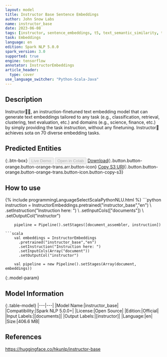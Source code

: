 ```yaml
---
layout: model
title: Instructor Base Sentence Embeddings
author: John Snow Labs
name: instructor_base
date: 2023-06-08
tags: [instructor, sentence_embeddings, t5, text_semantic_similarity, text_reranking, sentence_similarity, en, open_source, tensorflow]
task: Embeddings
language: en
edition: Spark NLP 5.0.0
spark_version: 3.0
supported: true
engine: tensorflow
annotator: InstructorEmbeddings
article_header:
  type: cover
use_language_switcher: "Python-Scala-Java"
---
```


## Description

Instructor👨‍🏫, an instruction-finetuned text embedding model that can generate text embeddings tailored to any task (e.g., classification, retrieval, clustering, text evaluation, etc.) and domains (e.g., science, finance, etc.) by simply providing the task instruction, without any finetuning.  Instructor👨‍ achieves sota on 70 diverse embedding tasks.

## Predicted Entities



{:.btn-box}
<button class="button button-orange" disabled>Live Demo</button>
<button class="button button-orange" disabled>Open in Colab</button>
[Download](https://s3.amazonaws.com/auxdata.johnsnowlabs.com/public/models/instructor_base_en_5.0.0_3.0_1686224519068.zip){:.button.button-orange.button-orange-trans.arr.button-icon}
[Copy S3 URI](s3://auxdata.johnsnowlabs.com/public/models/instructor_base_en_5.0.0_3.0_1686224519068.zip){:.button.button-orange.button-orange-trans.button-icon.button-copy-s3}

## How to use



<div class="tabs-box" markdown="1">
{% include programmingLanguageSelectScalaPythonNLU.html %}
```python
instruction = InstructorEmbeddings.pretrained("instructor_base","en") \
            .setInstruction("Instruction here: ") \
            .setInputCols(["documents"]) \
            .setOutputCol("instructor")

        pipeline = Pipeline().setStages([document_assembler, instruction])
```
```scala
    val embeddings = InstructorEmbeddings
      .pretrained("instructor_base","en")
      .setInstruction("Instruction here: ")
      .setInputCols(Array("document"))
      .setOutputCol("instructor")

    val pipeline = new Pipeline().setStages(Array(document, embeddings))
```
</div>

{:.model-param}
## Model Information

{:.table-model}
|---|---|
|Model Name:|instructor_base|
|Compatibility:|Spark NLP 5.0.0+|
|License:|Open Source|
|Edition:|Official|
|Input Labels:|[documents]|
|Output Labels:|[instructor]|
|Language:|en|
|Size:|406.6 MB|

## References

https://huggingface.co/hkunlp/instructor-base
